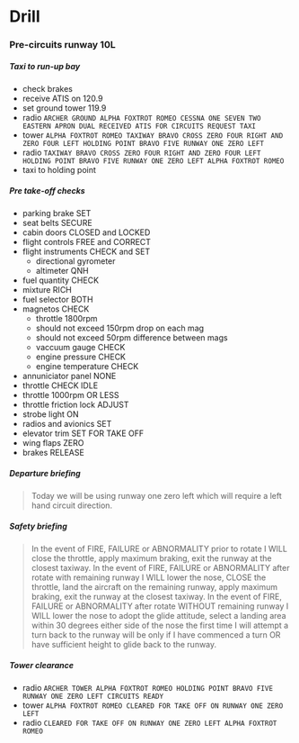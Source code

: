 # Drill

### Pre-circuits runway 10L

##### Taxi to run-up bay

* check brakes
* receive ATIS on 120.9
* set ground tower 119.9
* radio `ARCHER GROUND ALPHA FOXTROT ROMEO CESSNA ONE SEVEN TWO EASTERN APRON
  DUAL RECEIVED ATIS FOR CIRCUITS REQUEST TAXI`
* tower `ALPHA FOXTROT ROMEO TAXIWAY BRAVO CROSS ZERO FOUR RIGHT AND ZERO FOUR
  LEFT HOLDING POINT BRAVO FIVE RUNWAY ONE ZERO LEFT`
* radio `TAXIWAY BRAVO CROSS ZERO FOUR RIGHT AND ZERO FOUR LEFT HOLDING POINT
  BRAVO FIVE RUNWAY ONE ZERO LEFT ALPHA FOXTROT ROMEO`
* taxi to holding point

##### Pre take-off checks

* parking brake SET
* seat belts SECURE
* cabin doors CLOSED and LOCKED
* flight controls FREE and CORRECT
* flight instruments CHECK and SET
  * directional gyrometer
  * altimeter QNH
* fuel quantity CHECK
* mixture RICH
* fuel selector BOTH
* magnetos CHECK
  * throttle 1800rpm
  * should not exceed 150rpm drop on each mag
  * should not exceed 50rpm difference between mags
  * vaccuum gauge CHECK
  * engine pressure CHECK
  * engine temperature CHECK
* annuniciator panel NONE
* throttle CHECK IDLE
* throttle 1000rpm OR LESS
* throttle friction lock ADJUST
* strobe light ON
* radios and avionics SET
* elevator trim SET FOR TAKE OFF
* wing flaps ZERO
* brakes RELEASE

##### Departure briefing

> Today we will be using runway one zero left which will require a left hand
  circuit direction.

##### Safety briefing

> In the event of FIRE, FAILURE or ABNORMALITY prior to rotate I WILL close the
  throttle, apply maximum braking, exit the runway at the closest taxiway.
> In the event of FIRE, FAILURE or ABNORMALITY after rotate with remaining
  runway I WILL lower the nose, CLOSE the throttle, land the aircraft on the
  remaining runway, apply maximum braking, exit the runway at the closest
  taxiway.
> In the event of FIRE, FAILURE or ABNORMALITY after rotate WITHOUT remaining
  runway I WILL lower the nose to adopt the glide attitude, select a landing
  area within 30 degrees either side of the nose the first time I will attempt a
  turn back to the runway will be only if I have commenced a turn OR have
  sufficient height to glide back to the runway.  

##### Tower clearance

* radio `ARCHER TOWER ALPHA FOXTROT ROMEO HOLDING POINT BRAVO FIVE RUNWAY ONE
  ZERO LEFT CIRCUITS READY`
* tower `ALPHA FOXTROT ROMEO CLEARED FOR TAKE OFF ON RUNWAY ONE ZERO LEFT`
* radio `CLEARED FOR TAKE OFF ON RUNWAY ONE ZERO LEFT ALPHA FOXTROT ROMEO`
